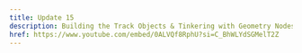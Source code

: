 ```yaml
---
title: Update 15
description: Building the Track Objects & Tinkering with Geometry Nodes
href: https://www.youtube.com/embed/0ALVQf8RphU?si=C_BhWLYdSGMelT2Z
---
```

